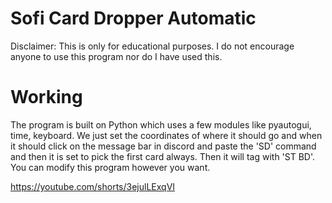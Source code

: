 # Sofi Card Dropper Automatic
Disclaimer: This is only for educational purposes. I do not encourage anyone to use this program nor do I have used this. 

# Working
The program is built on Python which uses a few modules like pyautogui, time, keyboard. We just set the coordinates of where it should go and when it should click on the message bar in discord and paste the 'SD' command and then it is set to pick the first card always. Then it will tag with 'ST BD'. You can modify this program however you want. 


https://youtube.com/shorts/3ejulLExqVI
